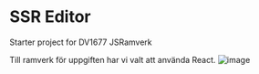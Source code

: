 # SSR Editor

Starter project for DV1677 JSRamverk




Till ramverk för uppgiften har vi valt att använda React.
![image](https://github.com/user-attachments/assets/272a93bd-4e71-4827-b9cd-618fefdbe8bc)
